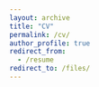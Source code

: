 ```yaml
---
layout: archive
title: "CV"
permalink: /cv/
author_profile: true
redirect_from:
  - /resume
redirect_to: /files/
---
```

